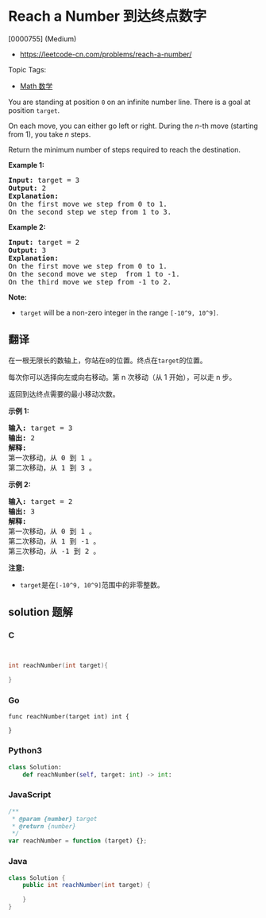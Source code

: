 # Reach a Number 到达终点数字

[0000755] (Medium)

- https://leetcode-cn.com/problems/reach-a-number/

Topic Tags:

- [Math 数学](https://leetcode-cn.com/tag/math/)

You are standing at position `0` on an infinite number line. There is a goal at position `target`.

On each move, you can either go left or right. During the _n_\-th move (starting from 1), you take _n_ steps.

Return the minimum number of steps required to reach the destination.

**Example 1:**

<pre><b>Input:</b> target = 3
<b>Output:</b> 2
<b>Explanation:</b>
On the first move we step from 0 to 1.
On the second step we step from 1 to 3.
</pre>

**Example 2:**

<pre><b>Input:</b> target = 2
<b>Output:</b> 3
<b>Explanation:</b>
On the first move we step from 0 to 1.
On the second move we step  from 1 to -1.
On the third move we step from -1 to 2.
</pre>

**Note:**

- `target` will be a non-zero integer in the range `[-10^9, 10^9]`.

## 翻译

在一根无限长的数轴上，你站在`0`的位置。终点在`target`的位置。

每次你可以选择向左或向右移动。第 n 次移动（从 1 开始），可以走 n 步。

返回到达终点需要的最小移动次数。

**示例 1:**

<pre><strong>输入:</strong> target = 3
<strong>输出:</strong> 2
<strong>解释:</strong>
第一次移动，从 0 到 1 。
第二次移动，从 1 到 3 。
</pre>

**示例 2:**

<pre><strong>输入:</strong> target = 2
<strong>输出:</strong> 3
<strong>解释:</strong>
第一次移动，从 0 到 1 。
第二次移动，从 1 到 -1 。
第三次移动，从 -1 到 2 。
</pre>

**注意:**

- `target`是在`[-10^9, 10^9]`范围中的非零整数。

## solution 题解

### C

```c


int reachNumber(int target){

}


```

### Go

```golang
func reachNumber(target int) int {

}
```

### Python3

```python
class Solution:
    def reachNumber(self, target: int) -> int:

```

### JavaScript

```javascript
/**
 * @param {number} target
 * @return {number}
 */
var reachNumber = function (target) {};
```

### Java

```java
class Solution {
    public int reachNumber(int target) {

    }
}
```
